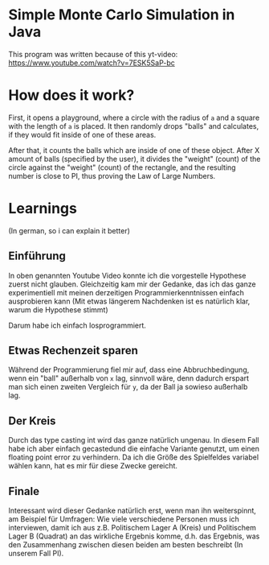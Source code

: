 # Simple Monte Carlo Simulation in Java

This program was written because of this yt-video:
https://www.youtube.com/watch?v=7ESK5SaP-bc

# How does it work?

First, it opens a playground, where a circle with the radius of `a` and a square with the length
of `a` is placed. It then randomly drops "balls" and calculates, if they would fit inside of one of these
areas. 

After that, it counts the balls which are inside of one of these object. 
After X amount of balls (specified by the user), it divides the "weight" (count) of the circle against the "weight" (count) of the rectangle, and the resulting number is close to PI, 
thus proving the Law of Large Numbers.

# Learnings

(In german, so i can explain it better)

## Einführung
In oben genannten Youtube Video konnte ich die vorgestelle Hypothese zuerst nicht glauben. Gleichzeitig kam mir der Gedanke, das ich das ganze experimentiell mit meinen derzeitigen Programmierkenntnissen
einfach ausprobieren kann (Mit etwas längerem Nachdenken ist es natürlich klar, warum die Hypothese stimmt)

Darum habe ich einfach losprogrammiert.

## Etwas Rechenzeit sparen
Während der Programmierung fiel mir auf, dass eine Abbruchbedingung, wenn ein "ball" außerhalb von `x` lag, sinnvoll wäre, denn dadurch erspart man sich einen zweiten Vergleich für `y`, da der Ball ja sowieso außerhalb lag.

## Der Kreis
Durch das type casting int wird das ganze natürlich ungenau. In diesem Fall habe ich aber einfach gecastedund die einfache Variante genutzt, um einen floating point error zu verhindern. Da ich die Größe des Spielfeldes variabel wählen kann,
hat es mir für diese Zwecke gereicht.

## Finale
Interessant wird dieser Gedanke natürlich erst, wenn man ihn weiterspinnt, am Beispiel für Umfragen: Wie viele verschiedene Personen muss ich interviewen, damit ich aus z.B. Politischem Lager A (Kreis) und Politischem Lager B (Quadrat) an das wirkliche Ergebnis komme, d.h. das Ergebnis, was den Zusammenhang zwischen diesen beiden am besten beschreibt (In unserem Fall PI).
